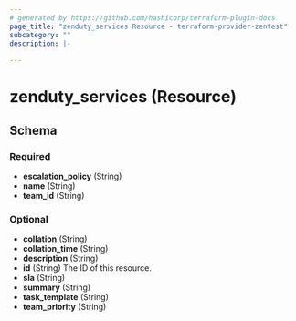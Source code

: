 ```yaml
---
# generated by https://github.com/hashicorp/terraform-plugin-docs
page_title: "zenduty_services Resource - terraform-provider-zentest"
subcategory: ""
description: |-
  
---
```


# zenduty_services (Resource)





<!-- schema generated by tfplugindocs -->
## Schema

### Required

- **escalation_policy** (String)
- **name** (String)
- **team_id** (String)

### Optional

- **collation** (String)
- **collation_time** (String)
- **description** (String)
- **id** (String) The ID of this resource.
- **sla** (String)
- **summary** (String)
- **task_template** (String)
- **team_priority** (String)


